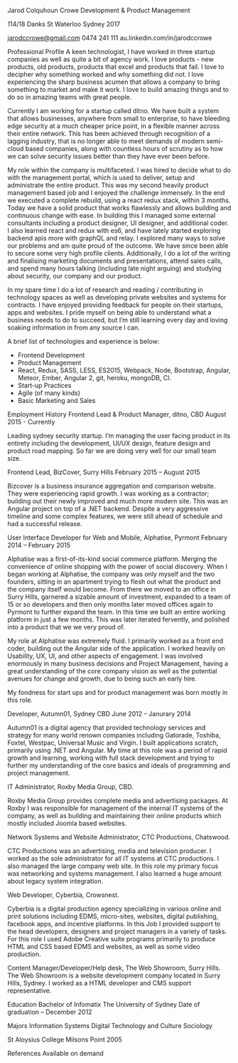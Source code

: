 Jarod Colquhoun Crowe
Development & Product Management

114/18 Danks St
Waterloo
Sydney
2017

jarodccrowe@gmail.com
0474 241 111
au.linkedin.com/in/jarodccrowe


Professional Profile
A keen technologist, I have worked in three startup companies as well as quite a bit of agency work. I love products - new products, old products, products that excel and products that fail. I love to decipher why something worked and why something did not. I love experiencing the sharp business acumen that allows a company to bring something to market and make it work. I love to build amazing things and to do so in amazing teams with great people.


Currently I am working for a startup called ditno. We have built a system that allows businesses, anywhere from small to enterprise, to have bleeding edge security at a much cheaper price point, in a flexible manner across their entire network.
This has been achieved through recognition of a lagging industry, that is no longer able to meet demands of modern semi-cloud based companies, along with countless hours of scrutiny as to how we can solve security issues better than they have ever been before.


My role within the company is multifaceted. I was hired to decide what to do with the management portal, which is used to deliver, setup and administrate the entire product. This was my second heavily product management based job and I enjoyed the challenge immensely.
In the end we executed a complete rebuild, using a react redux stack, within 3 months. Today we have a solid product that works flawlessly and allows building and continuous change with ease. In building this I managed some external consultants including a product designer, UI designer, and additional coder. I also learned react and redux with es6, and have lately started exploring backend apis more with graphQL and relay. I explored many ways to solve our problems and am quite proud of the outcome. We have since been able to secure some very high profile clients. Additionally, I do a lot of the writing and finalising marketing documents and presentations, attend sales calls, and spend many hours talking (including late night arguing) and studying about security, our company and our product.


In my spare time I do a lot of research and reading / contributing in technology spaces as well as developing private websites and systems for contracts. I have enjoyed providing feedback for people on their startups, apps and websites. I pride myself on being able to understand what a business needs to do to succeed, but I’m still learning every day and loving soaking information in from any source I can.


A brief list of technologies and experience is below:


* Frontend Development
* Product Management
* React, Redux, SASS, LESS, ES2015, Webpack, Node,  Bootstrap, Angular, Meteor, Ember, Angular 2, git, heroku, mongoDB, CI.
* Start-up Practices
* Agile (of many kinds)
* Basic Marketing and Sales


Employment History
Frontend Lead & Product Manager, ditno, CBD
August 2015 - Currently


Leading sydney security startup.
I’m managing the user facing product in its entirety including the development, UI/UX design, feature design and product road mapping.
So far we are doing very well for our small team size.


Frontend Lead, BizCover, Surry Hills
February 2015 – August 2015


Bizcover is a business insurance aggregation and comparison website. They were experiencing rapid growth.
I was working as a contractor; building out their newly improved and much more modern site. This was an Angular project on top of a .NET backend. Despite a very aggressive timeline and some complex features, we were still ahead of schedule and had a successful release.


User Interface Developer for Web and Mobile, Alphatise, Pyrmont
February 2014 – February 2015


Alphatise was a first-of-its-kind social commerce platform. Merging the convenience of online shopping with the power of social discovery.
When I began working at Alphatise, the company was only myself and the two founders, sitting in an apartment trying to flesh out what the product and the company itself would become.
From there we moved to an office in Surry Hills, garnered a sizable amount of investment, expanded to a team of 15 or so developers and then only months later moved offices again to Pyrmont to further expand the team. In this time we built an entire working platform in just a few months. This was later iterated fervently, and polished into a product that we we very proud of.

My role at Alphatise was extremely fluid. I primarily worked as a front end coder, building out the Angular side of the application. I worked heavily on Usability, UX, UI, and other aspects of engagement. I was involved enormously in many business decisions and Project Management, having a great understanding of the core company vision as well as the potential avenues for change and growth, due to being such an early hire.

My fondness for start ups and for product management was born mostly in this role.


Developer, Autumn01, Sydney CBD
June 2012 – Janurary 2014

Autumn01 is a digital agency that provided technology services and strategy for many world renown companies including Gatorade, Toshiba, Foxtel, Westpac, Universal Music and Virgin.
I built applications scratch, primarily using .NET and Angular. My time at this role was a period of rapid growth and learning, working with full stack development and trying to further my understanding of the core basics and ideals of programming and project management.


IT Administrator, Roxby Media Group, CBD.


Roxby Media Group provides complete media and advertising packages.
At Roxby I was responsible for management of the internal IT systems of the company, as well as building and maintaining their online products which mostly included Joomla based websites.


Network Systems and Website Administrator, CTC Productions, Chatswood.

CTC Productions was an advertising, media and television producer.
I worked as the sole administrator for all IT systems at CTC productions. I also managed the large company web site. In this role my primary focus was networking and systems management. I also learned a huge amount about legacy system integration.


Web Developer, Cyberbia, Crowsnest.

Cyberbia is a digital production agency specializing in various online and print solutions including EDMS, micro-sites, websites, digital publishing, facebook apps, and incentive platforms.
In this Job I provided support to the head developers, designers and project managers in a variety of tasks. For this role I used Adobe Creative suite programs primarily to produce HTML and CSS based EDMS and websites, as well as some video production.



Content Manager/Developer/Help desk, The Web Showroom, Surry Hills.
The Web Showroom is a website development company located in Surry Hills, Sydney. I worked as a HTML developer and CMS support representative.


Education
Bachelor of Infomatix
The University of Sydney
Date of graduation – December 2012

Majors
Information Systems
Digital Technology and Culture
Sociology

St Aloysius College Milsons Point 2005


References
Available on demand